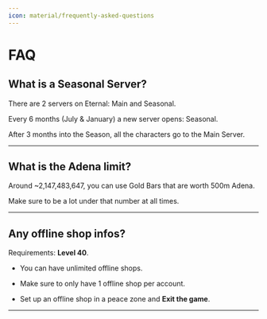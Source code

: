 ```yaml
---
icon: material/frequently-asked-questions
---
```


# FAQ

## What is a Seasonal Server?

There are 2 servers on Eternal: Main and Seasonal.

Every 6 months (July & January) a new server opens: Seasonal.

After 3 months into the Season, all the characters go to the Main Server.

<hr class="divider">  

## What is the Adena limit?

Around ~2,147,483,647, you can use Gold Bars that are worth 500m Adena.

Make sure to be a lot under that number at all times.

<hr class="divider">

## Any offline shop infos?

Requirements: **Level 40**.

- You can have unlimited offline shops.

- Make sure to only have 1 offline shop per account.

- Set up an offline shop in a peace zone and **Exit the game**.

<hr class="divider">

